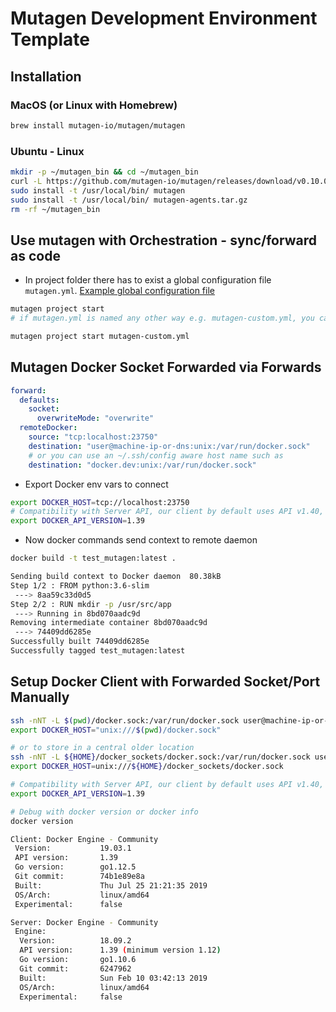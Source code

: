 # Mutagen Development Environment Template

## Installation

### MacOS (or Linux with Homebrew)

```Bash
brew install mutagen-io/mutagen/mutagen
```

### Ubuntu - Linux

```Bash
mkdir -p ~/mutagen_bin && cd ~/mutagen_bin
curl -L https://github.com/mutagen-io/mutagen/releases/download/v0.10.0/mutagen_linux_amd64_v0.10.0.tar.gz | tar xz
sudo install -t /usr/local/bin/ mutagen
sudo install -t /usr/local/bin/ mutagen-agents.tar.gz
rm -rf ~/mutagen_bin
```

## Use mutagen with Orchestration - sync/forward as code

- In project folder there has to exist a global configuration file `mutagen.yml`. [Example global configuration file](./mutagen.yml)

```Bash
mutagen project start
# if mutagen.yml is named any other way e.g. mutagen-custom.yml, you can invoke the command as follows

mutagen project start mutagen-custom.yml
```

## Mutagen Docker Socket Forwarded via Forwards

```YAML
forward:
  defaults:
    socket:
      overwriteMode: "overwrite"
  remoteDocker:
    source: "tcp:localhost:23750"
    destination: "user@machine-ip-or-dns:unix:/var/run/docker.sock"
    # or you can use an ~/.ssh/config aware host name such as
    destination: "docker.dev:unix:/var/run/docker.sock"
```

- Export Docker env vars to connect

```Bash
export DOCKER_HOST=tcp://localhost:23750
# Compatibility with Server API, our client by default uses API v1.40, since it is Version: 19.03.1
export DOCKER_API_VERSION=1.39
```

- Now docker commands send context to remote daemon

```Bash
docker build -t test_mutagen:latest .

Sending build context to Docker daemon  80.38kB
Step 1/2 : FROM python:3.6-slim
 ---> 8aa59c33d0d5
Step 2/2 : RUN mkdir -p /usr/src/app
 ---> Running in 8bd070aadc9d
Removing intermediate container 8bd070aadc9d
 ---> 74409dd6285e
Successfully built 74409dd6285e
Successfully tagged test_mutagen:latest
```

## Setup Docker Client with Forwarded Socket/Port Manually

```Bash
ssh -nNT -L $(pwd)/docker.sock:/var/run/docker.sock user@machine-ip-or-dns &
export DOCKER_HOST="unix:///$(pwd)/docker.sock"

# or to store in a central older location
ssh -nNT -L ${HOME}/docker_sockets/docker.sock:/var/run/docker.sock user@machine-ip-or-dns &
export DOCKER_HOST=unix:///${HOME}/docker_sockets/docker.sock

# Compatibility with Server API, our client by default uses API v1.40, since it is Version: 19.03.1
export DOCKER_API_VERSION=1.39

# Debug with docker version or docker info
docker version

Client: Docker Engine - Community
 Version:           19.03.1
 API version:       1.39
 Go version:        go1.12.5
 Git commit:        74b1e89e8a
 Built:             Thu Jul 25 21:21:35 2019
 OS/Arch:           linux/amd64
 Experimental:      false

Server: Docker Engine - Community
 Engine:
  Version:          18.09.2
  API version:      1.39 (minimum version 1.12)
  Go version:       go1.10.6
  Git commit:       6247962
  Built:            Sun Feb 10 03:42:13 2019
  OS/Arch:          linux/amd64
  Experimental:     false

```
